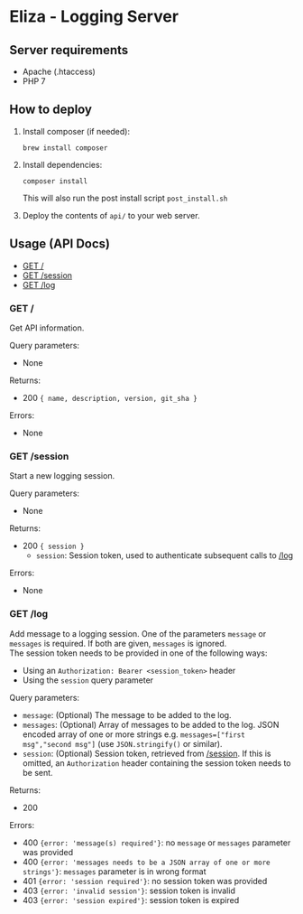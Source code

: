 # Eliza - Logging Server


## Server requirements

* Apache (.htaccess)
* PHP 7


## How to deploy

1. Install composer (if needed):

    ```
    brew install composer
    ```
    
2. Install dependencies:

    ```
    composer install
    ```
    
    This will also run the post install script 
    `post_install.sh`
    
3. Deploy the contents of `api/` to your web server.


## Usage (API Docs)

* [GET /](#get-)
* [GET /session](#get-session)
* [GET /log](#get-log)


### **GET /**
Get API information.

Query parameters:
* None

Returns:
* 200 `{ name, description, version, git_sha }`

Errors:
* None


### **GET /session**
Start a new logging session.

Query parameters:
* None

Returns:
* 200 `{ session }`
    * `session`: Session token, used to authenticate subsequent calls to [/log](#get-log)

Errors:
* None


### **GET /log**
Add message to a logging session. One of the parameters `message` or `messages` is required. If both are given, `messages` is ignored.  
The session token needs to be provided in one of the following ways:
* Using an `Authorization: Bearer <session_token>` header
* Using the `session` query parameter

Query parameters:
* `message`: (Optional) The message to be added to the log.
* `messages`: (Optional) Array of messages to be added to the log. JSON encoded array of one or more strings e.g. `messages=["first msg","second msg"]` (use `JSON.stringify()` or similar).
* `session`: (Optional) Session token, retrieved from [/session](#get-session). If this is omitted, an `Authorization` header containing the session token needs to be sent.

Returns:
* 200

Errors:
* 400 `{error: 'message(s) required'}`: no `message` or `messages` parameter was provided
* 400 `{error: 'messages needs to be a JSON array of one or more strings'}`: `messages` parameter is in wrong format
* 401 `{error: 'session required'}`: no session token was provided
* 403 `{error: 'invalid session'}`: session token is invalid 
* 403 `{error: 'session expired'}`: session token is expired
